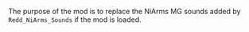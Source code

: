 The purpose of the mod is to replace the NiArms MG sounds added by `Redd_NiArms_Sounds` if the mod is loaded.
